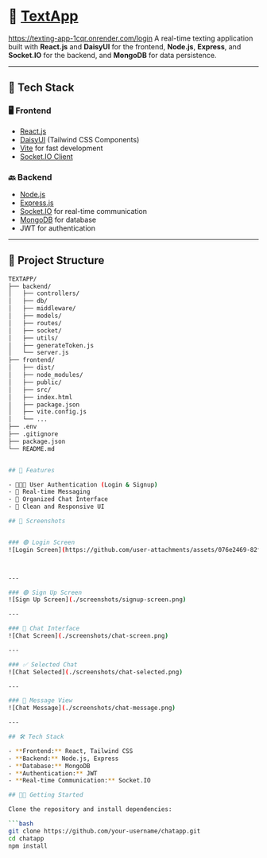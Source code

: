 # 📱 [TextApp](https://texting-app-1cqr.onrender.com/login)
https://texting-app-1cqr.onrender.com/login
A real-time texting application built with **React.js** and **DaisyUI** for the frontend, **Node.js**, **Express**, and **Socket.IO** for the backend, and **MongoDB** for data persistence.

---

## 🔧 Tech Stack

### 🖥️ Frontend
- [React.js](https://reactjs.org/)
- [DaisyUI](https://daisyui.com/) (Tailwind CSS Components)
- [Vite](https://vitejs.dev/) for fast development
- [Socket.IO Client](https://socket.io/)

### 🔙 Backend
- [Node.js](https://nodejs.org/)
- [Express.js](https://expressjs.com/)
- [Socket.IO](https://socket.io/) for real-time communication
- [MongoDB](https://www.mongodb.com/) for database
- JWT for authentication

---

## 📁 Project Structure

```bash
TEXTAPP/
├── backend/
│   ├── controllers/
│   ├── db/
│   ├── middleware/
│   ├── models/
│   ├── routes/
│   ├── socket/
│   ├── utils/
│   ├── generateToken.js
│   └── server.js
├── frontend/
│   ├── dist/
│   ├── node_modules/
│   ├── public/
│   ├── src/
│   ├── index.html
│   ├── package.json
│   ├── vite.config.js
│   └── ...
├── .env
├── .gitignore
├── package.json
└── README.md


## 🚀 Features

- 🧑‍🤝‍🧑 User Authentication (Login & Signup)
- 💬 Real-time Messaging
- 📁 Organized Chat Interface
- 🎨 Clean and Responsive UI

## 📸 Screenshots


### 🟢 Login Screen
![Login Screen](https://github.com/user-attachments/assets/076e2469-82f6-4d55-8c44-e3f6683cff3d)



---

### 🟣 Sign Up Screen
![Sign Up Screen](./screenshots/signup-screen.png)

---

### 💬 Chat Interface
![Chat Screen](./screenshots/chat-screen.png)

---

### ✅ Selected Chat
![Chat Selected](./screenshots/chat-selected.png)

---

### 📨 Message View
![Chat Message](./screenshots/chat-message.png)

---

## 🛠 Tech Stack

- **Frontend:** React, Tailwind CSS
- **Backend:** Node.js, Express
- **Database:** MongoDB
- **Authentication:** JWT
- **Real-time Communication:** Socket.IO

## 🧑‍💻 Getting Started

Clone the repository and install dependencies:

```bash
git clone https://github.com/your-username/chatapp.git
cd chatapp
npm install
